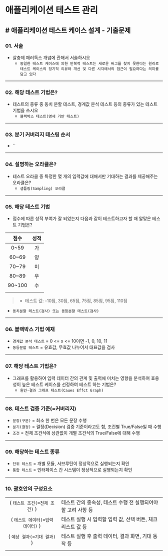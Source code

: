 # 애플리케이션 테스트 관리

## # 애플리케이션 테스트 케이스 설계 - 기출문제

### 01. 서술

- 살충제 패러독스 개념에 관해서 서술하시오
  - `동일한 테스트 케이스에 의한 반복적 테스트는 새로운 버그를 찾지 못한다는 원리로 테스트 케이스의 정기적 리뷰와 개선 및 다른 시각에서의 접근이 필요하다는 의미를 담고 있다`

---

### 02. 해당 테스트 기법은?

- 테스트의 종류 중 동치 분할 테스트, 경계값 분석 테스트 등의 종류가 있는 테스트 기법을 쓰시오
  - `블랙박스 테스트(명세 기반 테스트)`

---

### 03. 분기 커버리지 테스팅 순서

- ``

---

### 04. 설명하는 오라클은?

- 테스트 오라클 중 특정한 몇 개의 입력값에 대해서만 기대하는 결과를 제공해주는 오라클은?
  - `샘플링(Sampling) 오라클`

---

### 05. 해당 테스트 기법

- 점수에 따른 성적 부여가 잘 되었는지 다음과 같이 테스트하고자 할 때 알맞은 테스트 기법은?

|점수|성적|
|:--:|:--:|
|0~59|가|
|60~69|양|
|70~79|미|
|80~89|우|
|90~100|수|
|||

>- 테스트 값: -10점, 30점, 65점, 75점, 85점, 95점, 110점

- `동치분할 테스트(검사) 또는 동등분할 테스트(검사)`

---

### 06. 블랙박스 기법 예재

- `경계값 분석 테스트` = 0 <= x <= 10이면 -1, 0, 10, 11
- `동등분할 테스트` = 유효값, 무효값 나누어서 대표값을 검사

---

### 07. 해당 테스트 기법은?

- 그래프를 활용하여 입력 데이터 간의 관계 및 출력에 미치는 영향을 분석하여 효용성이 높은 테스트 케이스를 선정하여 테스트 하는 기법은?
  - `원인-결과 그래프 테스트(Caues Effct Graph)`

---

### 08. 테스트 검증 기준(=커버리지)

- `문장(구문)` = 최소 한 번은 모든 문장 수행
- `분기(결정)` = 결정(Decision) 검증 기준이라고도 함, 조건별 True/False일 때 수행
- `조건` = 전체 조건식에 상관없이 개별 조건식의 True/False에 대해 수행

---

### 09. 해당하는 테스트 종류

- `단위 테스트` = 개별 모듈, 서브루틴이 정상적으로 실행되는지 확인
- `통합 테스트` = 인터페이스 간 시스템이 정상적으로 실행되는지 확인

---

### 10. 괄호안의 구성요소

|||
|:--:|--|
|( `테스트 조건(=전체 조건)` )|테스트 간의 종속성, 테스트 수행 전 실행되어야 할 고려 사항 등|
|( `테스트 데이터(=입력 데이터)` )|테스트 실행 시 입력할 입력 값, 선택 버튼, 체크 리스트 값 등|
|( `예상 결과(=기대 결과)` )|테스트 실행 후 출력 데이터, 결과 화면, 기대 동작 등|
|||
